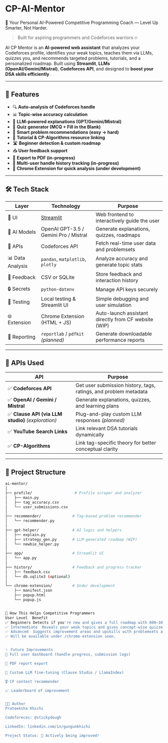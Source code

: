 # CP-AI-Mentor
🧠 Your Personal AI-Powered Competitive Programming Coach — Level Up Smarter, Not Harder.

> Built for aspiring programmers and Codeforces warriors 🔥

AI CP Mentor is an **AI-powered web assistant** that analyzes your Codeforces profile, identifies your weak topics, teaches them via LLMs, quizzes you, and recommends targeted problems, tutorials, and a personalized roadmap. Built using **Streamlit**, **LLMs (OpenAI/Gemini/Mistral)**, **Codeforces API**, and designed to **boost your DSA skills efficiently**.

---

## 🚀 Features

- 🔍 **Auto-analysis of Codeforces handle**
- 📊 **Topic-wise accuracy calculation**
- 📘 **LLM-powered explanations (GPT/Gemini/Mistral)**
- 🧠 **Quiz generator (MCQ + Fill in the Blank)**
- 🧩 **Smart problem recommendations (easy → hard)**
- 🎥 **Tutorial & CP-Algorithms resource linking**
- 🛣️ **Beginner detection & custom roadmap**
- 📥 **User feedback support**
- 📄 **Export to PDF (in-progress)**
- 📂 **Multi-user handle history tracking (in-progress)**
- 🧩 **Chrome Extension for quick analysis (under development)**

---

## 🛠 Tech Stack

| Layer           | Technology                        | Purpose                                                  |
|----------------|------------------------------------|----------------------------------------------------------|
| 🎨 UI           | [Streamlit](https://streamlit.io) | Web frontend to interactively guide the user             |
| 🧠 AI Models    | OpenAI GPT-3.5 / Gemini Pro / Mistral | Generate explanations, quizzes, roadmaps               |
| 📡 APIs         | Codeforces API                     | Fetch real-time user data and problemsets               |
| 📊 Data Analysis| `pandas`, `matplotlib`, `plotly`  | Analyze accuracy and generate topic stats                |
| 💬 Feedback     | CSV or SQLite                      | Store feedback and interaction history                   |
| 🔒 Secrets      | `python-dotenv`                    | Manage API keys securely                                 |
| 🧪 Testing      | Local testing & Streamlit UI       | Simple debugging and user simulation                     |
| 🌐 Extension    | Chrome Extension (HTML + JS)       | Auto-launch assistant directly from CF website (WIP)     |
| 📄 Reporting    | `reportlab` / `pdfkit` *(planned)* | Generate downloadable performance reports                |

---

## 🔗 APIs Used

| API                 | Purpose                                                             |
|---------------------|---------------------------------------------------------------------|
| ✅ **Codeforces API**   | Get user submission history, tags, ratings, and problem metadata  |
| ✅ **OpenAI / Gemini / Mistral** | Generate explanations, quizzes, and learning plans              |
| ✅ **Clause API (via LLM studio)** *(exploration)* | Plug-and-play custom LLM responses *(planned)*           |
| ✅ **YouTube Search Links** | Link relevant DSA tutorials dynamically                        |
| ✅ **CP-Algorithms**     | Link tag-specific theory for better conceptual clarity           |

---

## 📂 Project Structure

```bash
ai-mentor/
│
├── profile/                   # Profile scraper and analyzer
│   ├── main.py
│   ├── tag_accuracy.csv
│   └── user_submissions.csv
│
├── recommender/              # Tag-based problem recommender
│   └── recommender.py
│
├── gpt-helper/               # AI logic and helpers
│   ├── explain.py
│   ├── strategy_gen.py       # LLM-generated roadmap (WIP)
│   └── newbie_helper.py
│
├── app/                      # Streamlit UI
│   └── app.py
│
├── history/                  # Feedback and progress tracker
│   ├── feedback.csv
│   └── db.sqlite3 (optional)
│
└── chrome-extension/         # Under development
    ├── manifest.json
    ├── popup.html
    └── popup.js


🎯 How This Helps Competitive Programmers
User Level	Benefit
✅ Beginners	Detects if you're new and gives a full roadmap with 800–1000 rated problems
✅ Intermediate	Reveals your weak topics and gives concept-wise quizzes + practice
✅ Advanced	Suggests improvement areas and upskills with problemsets and resource
✅ Will be available under /chrome-extension soon.


✨ Future Improvements
📂 Full user dashboard (handle progress, submission logs)

📄 PDF report export

🎯 Custom LLM fine-tuning (Clause Studio / LlamaIndex)

🎖️ CF contest recommender

📈 Leaderboard of improvement


🧑‍💻 Author
Prateeksha Khichi

Codeforeces: @stickydough

LinkedIn: linkedin.com/in/gungunkhichi

Project Status: 🚧 Actively being improved!


